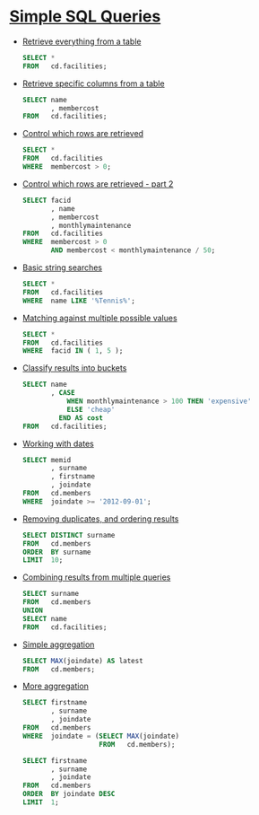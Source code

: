 # [Simple SQL Queries](https://pgexercises.com/questions/basic/)

- [Retrieve everything from a table](https://pgexercises.com/questions/basic/selectall.html)

  ```SQL
  SELECT *
  FROM   cd.facilities;
  ```

- [Retrieve specific columns from a table](https://pgexercises.com/questions/basic/selectspecific.html)

  ```SQL
  SELECT name
         , membercost
  FROM   cd.facilities;
  ```

- [Control which rows are retrieved](https://pgexercises.com/questions/basic/where.html)

  ```SQL
  SELECT *
  FROM   cd.facilities
  WHERE  membercost > 0;
  ```

- [Control which rows are retrieved - part 2](https://pgexercises.com/questions/basic/where2.html)

  ```SQL
  SELECT facid
         , name
         , membercost
         , monthlymaintenance
  FROM   cd.facilities
  WHERE  membercost > 0
         AND membercost < monthlymaintenance / 50;
  ```

- [Basic string searches](https://pgexercises.com/questions/basic/where3.html)

  ```SQL
  SELECT *
  FROM   cd.facilities
  WHERE  name LIKE '%Tennis%';
  ```

- [Matching against multiple possible values](https://pgexercises.com/questions/basic/where4.html)

  ```SQL
  SELECT *
  FROM   cd.facilities
  WHERE  facid IN ( 1, 5 );
  ```

- [Classify results into buckets](https://pgexercises.com/questions/basic/classify.html)

  ```SQL
  SELECT name
         , CASE
             WHEN monthlymaintenance > 100 THEN 'expensive'
             ELSE 'cheap'
           END AS cost
  FROM   cd.facilities;
  ```

- [Working with dates](https://pgexercises.com/questions/basic/date.html)

  ```SQL
  SELECT memid
         , surname
         , firstname
         , joindate
  FROM   cd.members
  WHERE  joindate >= '2012-09-01';
  ```

- [Removing duplicates, and ordering results](https://pgexercises.com/questions/basic/unique.html)

  ```SQL
  SELECT DISTINCT surname
  FROM   cd.members
  ORDER  BY surname
  LIMIT  10;
  ```

- [Combining results from multiple queries](https://pgexercises.com/questions/basic/union.html)

  ```SQL
  SELECT surname
  FROM   cd.members
  UNION
  SELECT name
  FROM   cd.facilities;
  ```

- [Simple aggregation](https://pgexercises.com/questions/basic/agg.html)

  ```SQL
  SELECT MAX(joindate) AS latest
  FROM   cd.members;
  ```

- [More aggregation](https://pgexercises.com/questions/basic/agg2.html)

  ```SQL
  SELECT firstname
         , surname
         , joindate
  FROM   cd.members
  WHERE  joindate = (SELECT MAX(joindate)
                     FROM   cd.members);
  ```

  ```SQL
  SELECT firstname
         , surname
         , joindate
  FROM   cd.members
  ORDER  BY joindate DESC
  LIMIT  1;
  ```
